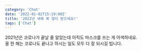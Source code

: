 ```yaml
---
category: 'Chat'
date: '2022-01-02T15:19:00Z'
title: '2022년 새해 복 많이 받으세요!'
tags: ['Chat']
---
```


2021년은 코로나가 끝날 줄 알았는데 아직도 마스크를 쓰는 게 어색하네요.  
올 한 해는 코로나도 끝나고 하시는 일도 모두 다 잘 되시길 빕니다.